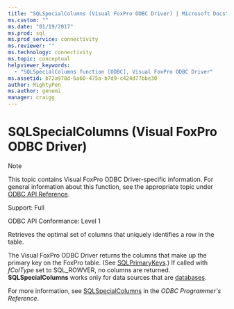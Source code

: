 ```yaml
---
title: "SQLSpecialColumns (Visual FoxPro ODBC Driver) | Microsoft Docs"
ms.custom: ""
ms.date: "01/19/2017"
ms.prod: sql
ms.prod_service: connectivity
ms.reviewer: ""
ms.technology: connectivity
ms.topic: conceptual
helpviewer_keywords: 
  - "SQLSpecialColumns function [ODBC], Visual FoxPro ODBC Driver"
ms.assetid: b72a978d-6a60-475a-b7d9-c424d77bbe30
author: MightyPen
ms.author: genemi
manager: craigg
---
```

# SQLSpecialColumns (Visual FoxPro ODBC Driver)
> [!NOTE]  
>  This topic contains Visual FoxPro ODBC Driver-specific information. For general information about this function, see the appropriate topic under [ODBC API Reference](../../odbc/reference/syntax/odbc-api-reference.md).  
  
 Support: Full  
  
 ODBC API Conformance: Level 1  
  
 Retrieves the optimal set of columns that uniquely identifies a row in the table.  
  
 The Visual FoxPro ODBC Driver returns the columns that make up the primary key on the FoxPro table. (See [SQLPrimaryKeys](../../odbc/microsoft/sqlprimarykeys-visual-foxpro-odbc-driver.md).) If called with *fColType* set to SQL_ROWVER, no columns are returned. **SQLSpecialColumns** works only for data sources that are [databases](../../odbc/microsoft/visual-foxpro-terminology.md).  
  
 For more information, see [SQLSpecialColumns](../../odbc/reference/syntax/sqlspecialcolumns-function.md) in the *ODBC Programmer's Reference*.
